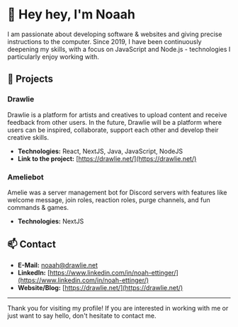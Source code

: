 # 👋 Hey hey, I'm Noaah

I am passionate about developing software & websites and giving precise instructions to the computer. Since 2019, I have been continuously deepening my skills, with a focus on JavaScript and Node.js - technologies I particularly enjoy working with.

## 🚀 Projects

### Drawlie
Drawlie is a platform for artists and creatives to upload content and receive feedback from other users. In the future, Drawlie will be a platform where users can be inspired, collaborate, support each other and develop their creative skills.
- **Technologies:** React, NextJS, Java, JavaScript, NodeJS
- **Link to the project:** [https://drawlie.net/](https://drawlie.net/)

### Ameliebot
Amelie was a server management bot for Discord servers with features like welcome message, join roles, reaction roles, purge channels, and fun commands & games.
- **Technologies:** NextJS

## 📫 Contact
- **E-Mail:** noaah@drawlie.net
- **LinkedIn:** [https://www.linkedin.com/in/noah-ettinger/](https://www.linkedin.com/in/noah-ettinger/)
- **Website/Blog:** [https://drawlie.net/](https://drawlie.net/)

---

Thank you for visiting my profile! If you are interested in working with me or just want to say hello, don't hesitate to contact me.
